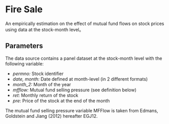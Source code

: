 # Fire Sale
An empirically estimation on the effect of mutual fund flows on stock prices using data at the stock-month level。
## Parameters 
The data source contains a panel dataset at the stock-month level with the following variable:
+ *permno:* Stock identifier
+ *date, month:* Date defined at month-level (in 2 different formats)
+ *month_2:* Month of the year
+ *mfflow:* Mutual fund selling pressure (see definition below)
+ *ret*: Monthly return of the stock
+ *pre*: Price of the stock at the end of the month



The mutual fund selling pressure variable MFFlow is taken from Edmans, Goldstein and Jiang (2012) hereafter EGJ12.